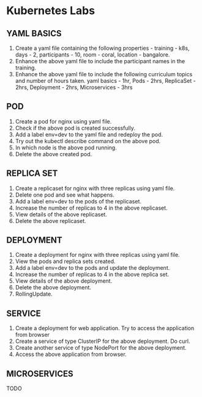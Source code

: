 # Kubernetes Labs

## YAML BASICS

1.  Create a yaml file containing the following properties -
    training - k8s, days - 2, participants - 10, room - coral, location - bangalore.
2.  Enhance the above yaml file to include the participant names in the training.
3.  Enhance the above yaml file to include the following curriculum topics and number of hours taken.
    yaml basics - 1hr, Pods - 2hrs, ReplicaSet - 2hrs, Deployment - 2hrs, Microservices - 3hrs

## POD

1.  Create a pod for nginx using yaml file.
2.  Check if the above pod is created successfully.
3.  Add a label env=dev to the yaml file and redeploy the pod.
4.  Try out the kubectl describe command on the above pod.
5.  In which node is the above pod running.
6.  Delete the above created pod.

## REPLICA SET

1.  Create a replicaset for nginx with three replicas using yaml file.
2.  Delete one pod and see what happens.
3.  Add a label env=dev to the pods of the replicaset.
4.  Increase the number of replicas to 4 in the above replicaset.
5.  View details of the above replicaset.
6.  Delete the above replicaset.

## DEPLOYMENT

1.  Create a deployment for nginx with three replicas using yaml file.
2.  View the pods and replica sets created.
3.  Add a label env=dev to the pods and update the deployment.
4.  Increase the number of replicas to 4 in the above replica set.
5.  View details of the above deployment.
6.  Delete the above deployment.
7.  RollingUpdate.

## SERVICE

1.  Create a deployment for web application. Try to access the application from browser
2.  Create a service of type ClusterIP for the above deployment. Do curl.
3.  Create another service of type NodePort for the above deployment.
4.  Access the above application from browser.

## MICROSERVICES

TODO

  

